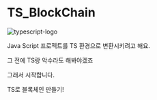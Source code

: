 # TS_BlockChain

![typescript-logo](https://user-images.githubusercontent.com/54773137/116511368-4e616800-a901-11eb-85f7-8b3d9e69a3bb.png)


Java Script 프로젝트를 TS 환경으로 변환시키려고 해요.

그 전에 TS랑 악수라도 해봐야겠죠

그래서 시작합니다.

TS로 블록체인 만들기!
